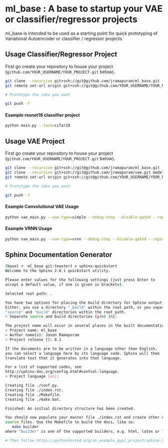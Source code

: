 # ml_base : A base to startup your VAE or classifier/regressor projects

ml_base is intended to be used as a starting point for quick prototyping of Variational Autoencoder or classifier / regressor projects


## Usage Classifier/Regressor Project

First go create your repository to house your project (`github.com/YOUR_USERNAME/YOUR_PROJECT.git` below).

``` bash
git clone --recursive git+ssh://git@github.com/jramapuram/ml_base.git                # clone the repo
git remote set-url origin git+ssh://git@github.com/YOUR_USERNAME/YOUR_PROJECT.git    # change the endpoint

# Prototype the idea you want

git push -f                                                                          # push to new remote
```

#### Example resnet18 classifier project

``` bash
python main.py --task=cifar10
```


## Usage VAE Project

First go create your repository to house your project (`github.com/YOUR_USERNAME/YOUR_PROJECT.git` below).

``` bash
git clone --recursive git+ssh://git@github.com/jramapuram/ml_base.git                # clone the repo
git clone --recursive git+ssh://git@github.com/jramapuram/vae.git models/vae         # clone the VAE repo (consider sub-moduling)
git remote set-url origin git+ssh://git@github.com/YOUR_USERNAME/YOUR_PROJECT.git    # change the endpoint

# Prototype the idea you want

git push -f                                                                          # push to new remote
```


#### Example Convolutional VAE Usage

``` bash
python vae_main.py --vae-type=simple --debug-step --disable-gated --reparam-type=isotropic_gaussian
```


#### Example VRNN Usage

``` bash
python vae_main.py --vae-type=vrnn --debug-step --disable-gated --reparam-type=isotropic_gaussian
```


## Sphinx Documentation Generator

``` bash
(base) ➜  ml_base git:(master) ✗ sphinx-quickstart
Welcome to the Sphinx 2.0.1 quickstart utility.

Please enter values for the following settings (just press Enter to
accept a default value, if one is given in brackets).

Selected root path: .

You have two options for placing the build directory for Sphinx output.
Either, you use a directory "_build" within the root path, or you separate
"source" and "build" directories within the root path.
> Separate source and build directories (y/n) [n]:

The project name will occur in several places in the built documentation.
> Project name: ml_base
> Author name(s): Jason Ramapuram
> Project release []: 0.1

If the documents are to be written in a language other than English,
you can select a language here by its language code. Sphinx will then
translate text that it generates into that language.

For a list of supported codes, see
http://sphinx-doc.org/config.html#confval-language.
> Project language [en]:

Creating file ./conf.py.
Creating file ./index.rst.
Creating file ./Makefile.
Creating file ./make.bat.

Finished: An initial directory structure has been created.

You should now populate your master file ./index.rst and create other documentation
source files. Use the Makefile to build the docs, like so:
   make builder
where "builder" is one of the supported builders, e.g. html, latex or linkcheck.

# Then follow https://pythonhosted.org/an_example_pypi_project/sphinx.html
```
